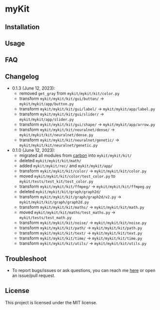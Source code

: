 # myKit



## Installation



## Usage



## FAQ



## Changelog

- 0.1.3 (June 12, 2023):
    - removed `get_gray` from `mykit/mykit/kit/color.py`
    - transform `mykit/mykit/kit/gui/button/` -> `mykit/mykit/app/button.py`
    - transform `mykit/mykit/kit/gui/label/` -> `mykit/mykit/app/label.py`
    - transform `mykit/mykit/kit/gui/slider/` -> `mykit/mykit/app/slider.py`
    - transform `mykit/mykit/kit/gui/shape/` -> `mykit/mykit/app/arrow.py`
    - transform `mykit/mykit/kit/neuralnet/dense/` -> `mykit/mykit/kit/neuralnet/dense.py`
    - transform `mykit/mykit/kit/neuralnet/genetic/` -> `mykit/mykit/kit/neuralnet/genetic.py`
- 0.1.0 (June 12, 2023):
    - migrated all modules from [carbon](https://github.com/nvfp/carbon) into `mykit/mykit/kit/`
    - deleted `mykit/mykit/kit/math/`
    - added `mykit/mykit/rec/` and `mykit/mykit/app/`
    - transform `mykit/mykit/kit/color/` -> `mykit/mykit/kit/color.py`
    - moved `mykit/mykit/kit/color/test_color.py` to `mykit/tests/test_kit/test_color.py`
    - transform `mykit/mykit/kit/ffmpeg/` -> `mykit/mykit/kit/ffmpeg.py`
    - deleted `mykit/mykit/kit/graph/graph2d/`
    - transform `mykit/mykit/kit/graph/graph2d/v2.py` -> `mykit/mykit/kit/graph/graph2d.py`
    - transform `mykit/mykit/kit/maths/` -> `mykit/mykit/kit/math.py`
    - moved `mykit/mykit/kit/maths/test_maths.py` -> `mykit/tests/test_math.py`
    - transform `mykit/mykit/kit/noise/` -> `mykit/mykit/kit/noise.py`
    - transform `mykit/mykit/kit/path/` -> `mykit/mykit/kit/path.py`
    - transform `mykit/mykit/kit/text/` -> `mykit/mykit/kit/text.py`
    - transform `mykit/mykit/kit/time/` -> `mykit/mykit/kit/time.py`
    - transform `mykit/mykit/kit/utils/` -> `mykit/mykit/kit/utils.py`


## Troubleshoot

- To report bugs/issues or ask questions, you can reach me [here](https://nvfp.github.io/contact) or open an issue/pull request.


## License

This project is licensed under the MIT license.